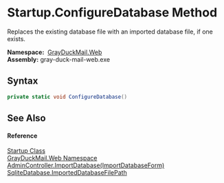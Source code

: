 Startup.ConfigureDatabase Method
================================
Replaces the existing database file with an imported database file, if one exists.

  **Namespace:**  [GrayDuckMail.Web][1]  
  **Assembly:** gray-duck-mail-web.exe

Syntax
------

```csharp
private static void ConfigureDatabase()
```


See Also
--------

#### Reference
[Startup Class][2]  
[GrayDuckMail.Web Namespace][1]  
[AdminController.ImportDatabase(ImportDatabaseForm)][3]  
[SqliteDatabase.ImportedDatabaseFilePath][4]  

[1]: ../README.md
[2]: README.md
[3]: ../../GrayDuckMail.Web.Controllers/AdminController/ImportDatabase.md
[4]: ../../GrayDuckMail.Common.Database/SqliteDatabase/ImportedDatabaseFilePath.md